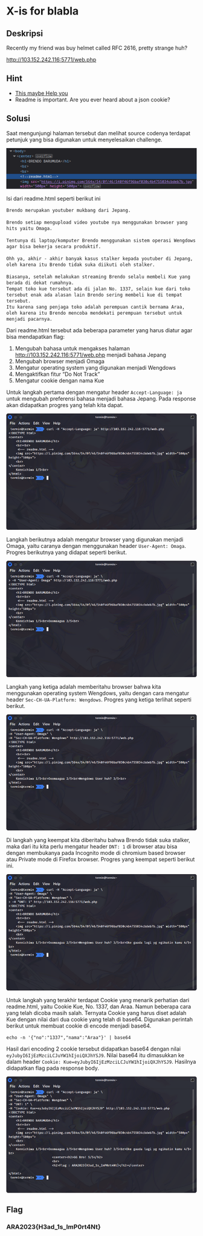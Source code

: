 # X-is for blabla

## Deskripsi
Recently my friend was buy helmet called RFC 2616, pretty strange huh?

http://103.152.242.116:5771/web.php

## Hint
- [This maybe Help you](https://developer.mozilla.org/en-US/docs/Web/HTTP/Headers)
- Readme is important. Are you ever heard about a json cookie?

## Solusi
Saat mengunjungi halaman tersebut dan melihat source codenya terdapat petunjuk yang bisa digunakan untuk menyelesaikan challenge.

![readme.html](./readme.html.png)

Isi dari readme.html seperti berikut ini
```
Brendo merupakan youtuber mukbang dari Jepang.

Brendo setiap mengupload video youtube nya menggunakan browser yang hits yaitu Omaga.

Tentunya di laptop/komputer Brendo menggunakan sistem operasi Wengdows agar bisa bekerja secara produktif.

Ohh ya, akhir - akhir banyak kasus stalker kepada youtuber di Jepang, oleh karena itu Brendo tidak suka diikuti oleh stalker.

Biasanya, setelah melakukan streaming Brendo selalu membeli Kue yang berada di dekat rumahnya.
Tempat toko kue tersebut ada di jalan No. 1337, selain kue dari toko tersebut enak ada alasan lain Brendo sering membeli kue di tempat tersebut.
Itu karena sang penjaga toko adalah perempuan cantik bernama Araa, oleh karena itu Brendo mencoba mendekati perempuan tersebut untuk menjadi pacarnya.
```

Dari readme.html tersebut ada beberapa parameter yang harus diatur agar bisa mendapatkan flag:
1. Mengubah bahasa untuk mengakses halaman http://103.152.242.116:5771/web.php menjadi bahasa Jepang
2. Mengubah browser menjadi Omaga
3. Mengatur operating system yang digunakan menjadi Wengdows
4. Mengaktifkan fitur “Do Not Track”
5. Mengatur cookie dengan nama Kue

Untuk langkah pertama dengan mengatur header `Accept-Language: ja` untuk mengubah preferensi bahasa menjadi bahasa Jepang. Pada response akan didapatkan progres yang telah kita dapat.

![Progress 1](./progress_1.png)

Langkah berikutnya adalah mengatur browser yang digunakan menjadi Omaga, yaitu caranya dengan menggunakan header `User-Agent: Omaga`. Progres berikutnya yang didapat seperti berikut.

![Progress 2](./progress_2.png)

Langkah yang ketiga adalah memberitahu browser bahwa kita menggunakan operating system Wengdows, yaitu dengan cara mengatur header `Sec-CH-UA-Platform: Wengdows`. Progres yang ketiga terlihat seperti berikut.

![Progress 3](./progress_3.png)

Di langkah yang keempat kita diberitahu bahwa Brendo tidak suka stalker, maka dari itu kita perlu mengatur header `DNT: 1` di browser atau bisa dengan membukanya pada Incognito mode di chromium based browser atau Private mode di Firefox browser. Progres yang keempat seperti berikut ini.

![Progress 4](./progress_4.png)

Untuk langkah yang terakhir terdapat Cookie yang menarik perhatian dari readme.html, yaitu Cookie Kue, No. 1337, dan Araa. Namun beberapa cara yang telah dicoba masih salah. Ternyata Cookie yang harus diset adalah Kue dengan nilai dari dua cookie yang telah di base64. Digunakan perintah berikut untuk membuat cookie di encode menjadi base64.
``` shell
echo -n '{"no":"1337","nama":"Araa"}' | base64
```

Hasil dari encoding 2 cookie tersebut didapatkan base64 dengan nilai `eyJubyI6IjEzMzciLCJuYW1hIjoiQXJhYSJ9`. Nilai base64 itu dimasukkan ke dalam header `Cookie: Kue=eyJubyI6IjEzMzciLCJuYW1hIjoiQXJhYSJ9`. Hasilnya didapatkan flag pada response body.

![Progress 5](./progress_5.png)


## Flag
### ARA2023{H3ad_1s_ImP0rt4Nt}

